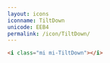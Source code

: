 ```yaml
---
layout: icons
iconname: TiltDown
unicode: EEB4
permalink: /icon/TiltDown/
---
```


``` html
<i class="mi mi-TiltDown"></i>
```
